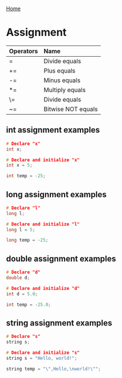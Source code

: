 [Home](https://puckowski.github.io/concert/)
    
# Assignment

| Operators | Name              |
|:----------|:------------------|
|\=         |Divide equals      |
|+=         |Plus equals        |
|-=         |Minus equals       |
|\*=        |Multiply equals    |
|\\=        |Divide equals      |
|~=         |Bitwise NOT equals |

## int assignment examples

```cpp
# Declare "x"
int x;

# Declare and initialize "x"
int x = 5;

int temp = -25;
```

## long assignment examples

```cpp
# Declare "l"
long l;

# Declare and initialize "l"
long l = 5;

long temp = -25;
```

## double assignment examples

```cpp
# Declare "d"
double d;

# Declare and initialize "d"
int d = 5.0;

int temp = -25.0;
```

## string assignment examples

```cpp
# Declare "s"
string s;

# Declare and initialize "s"
string s = "Hello, world!";

string temp = "\",Hello,\nworld!\"";
```
